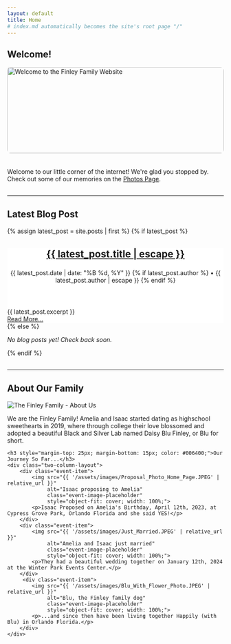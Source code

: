 ```yaml
---
layout: default
title: Home
# index.md automatically becomes the site's root page "/"
---
```


<div class="welcome-section">
    <h2>Welcome!</h2>
    <img src="{{ '/assets/images/family_photo_placeholder.JPEG' | relative_url }}" 
         alt="Welcome to the Finley Family Website" 
         class="event-image-placeholder" 
         style="width: 100%; height: 200px; object-fit: cover; margin-bottom: 20px; border-radius: 8px;">
    <p>Welcome to our little corner of the internet! We're glad you stopped by. Check out some of our memories on the <a href="{{ '/photos/' | relative_url }}">Photos Page</a>.</p>
</div>

<hr style="margin: 30px 0;">

<div class="latest-post-section">
    <h2>Latest Blog Post</h2>
    {% assign latest_post = site.posts | first %}
    {% if latest_post %}
      <article class="post-preview-item event-item" style="flex: 1 1 100%; background-color: #fff; border: none; padding: 0;">
          <header>
              <h3 class="post-preview-title" style="font-size: 1.6em;">
                <a href="{{ latest_post.url | relative_url }}">{{ latest_post.title | escape }}</a>
              </h3>
              <p class="post-meta">
                <time datetime="{{ latest_post.date | date_to_xmlschema }}">{{ latest_post.date | date: "%B %d, %Y" }}</time>
                {% if latest_post.author %}
                  • <span class="post-author">{{ latest_post.author | escape }}</span>
                {% endif %}
              </p>
          </header>
          <div class="post-excerpt">
            {{ latest_post.excerpt }}
          </div>
          <footer class="post-read-more">
             <a href="{{ latest_post.url | relative_url }}" class="read-more-btn">Read More...</a>
          </footer>
        </article>
    {% else %}
      <p><em>No blog posts yet! Check back soon.</em></p>
    {% endif %}
</div>

<hr style="margin: 30px 0;">

<div class="about-section">
    <h2>About Our Family</h2>
    <img src="{{ '/assets/images/About_Us.JPEG' | relative_url }}" 
         alt="The Finley Family - About Us" 
         class="about-image-placeholder"
         style="object-fit: cover;">
    <p>We are the Finley Family! Amelia and Isaac started dating as highschool sweethearts in 2019, where through college their love blossomed and adopted a beautiful Black and Silver Lab named Daisy Blu Finley, or Blu for short.</p>
    <div style="clear:both;"></div> 

    <h3 style="margin-top: 25px; margin-bottom: 15px; color: #006400;">Our Journey So Far...</h3>
    <div class="two-column-layout">
        <div class="event-item">
            <img src="{{ '/assets/images/Proposal_Photo_Home_Page.JPEG' | relative_url }}" 
                 alt="Isaac proposing to Amelia" 
                 class="event-image-placeholder"
                 style="object-fit: cover; width: 100%;">
            <p>Isaac Proposed on Amelia's Birthday, April 12th, 2023, at Cypress Grove Park, Orlando Florida and she said YES!</p>
        </div>
        <div class="event-item">
            <img src="{{ '/assets/images/Just_Married.JPEG' | relative_url }}" 
                 alt="Amelia and Isaac just married" 
                 class="event-image-placeholder"
                 style="object-fit: cover; width: 100%;">
            <p>They had a beautiful wedding together on January 12th, 2024 at the Winter Park Events Center.</p>
        </div>
         <div class="event-item">
            <img src="{{ '/assets/images/Blu_With_Flower_Photo.JPEG' | relative_url }}" 
                 alt="Blu, the Finley family dog" 
                 class="event-image-placeholder"
                 style="object-fit: cover; width: 100%;">
            <p>...and since then have been living together Happily (with Blu) in Orlando Florida.</p>
        </div>
    </div>
</div>
